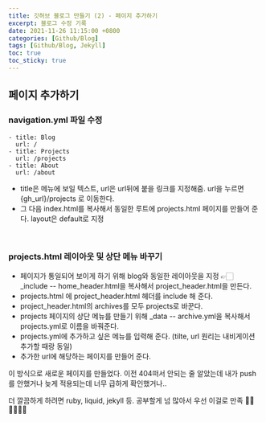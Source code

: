 ```yaml
---
title: 깃허브 블로그 만들기 (2) - 페이지 추가하기
excerpt: 블로그 수정 기록
date: 2021-11-26 11:15:00 +0800
categories: [Github/Blog]
tags: [Github/Blog, Jekyll]
toc: true
toc_sticky: true
---
```


## 페이지 추가하기

### navigation.yml 파일 수정
```
- title: Blog
  url: /
- title: Projects
  url: /projects
- title: About
  url: /about
```

* title은 메뉴에 보일 텍스트, url은 url뒤에 붙을 링크를 지정해줌. url을 누르면 {gh_url}/projects 로 이동한다.<br>
* 그 다음 index.html를 복사해서 동일한 루트에 projects.html 페이지를 만들어 준다. layout은 default로 지정<br>
<br>

### projects.html 레이아웃 및 상단 메뉴 바꾸기
* 페이지가 통일되어 보이게 하기 위해 blog와 동일한 레이아웃을 지정 👉🏻 _include -- home_header.html을 복사해서 project_header.html을 만든다.<br>
* projects.html 에 project_header.html 헤더를 include 해 준다.<br>
* project_header.html의 archives를 모두 projects로 바꾼다. <br>
* projects 페이지의 상단 메뉴를 만들기 위해 _data -- archive.yml을 복사해서 projects.yml로 이름을 바꿔준다.<br>
* projects.yml에 추가하고 싶은 메뉴를 입력해 준다. (tilte, url 원리는 내비게이션 추가할 때랑 동일) <br>
* 추가한 url에 해당하는 페이지를 만들어 준다.

이 방식으로 새로운 페이지를 만들었다. 이전 404떠서 안되는 줄 알았는데 내가 push를 안했거나 늦게 적용되는데 너무 급하게 확인했거나..<br>

더 깔끔하게 하려면 ruby, liquid, jekyll 등. 공부할게 넘 많아서 우선 이걸로 만족 🙌🏻🙌🏻🙌🏻
